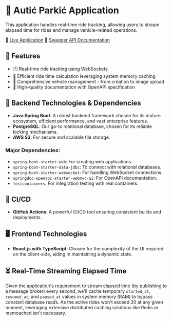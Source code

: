 # 🚗 Autić Parkić Application

This application handles real-time ride tracking, allowing users to stream elapsed time for rides and manage vehicle-related operations.

🔗 [Live Application](http://auticparkic-api-test.eba-jtrhurmp.eu-central-1.elasticbeanstalk.com/)
📝 [Swagger API Documentation](http://auticparkic-api-test.eba-jtrhurmp.eu-central-1.elasticbeanstalk.com:10000/swagger-ui/index.html)

## 🌟 Features
- 🕐 Real-time ride tracking using WebSockets
- 🚀 Efficient ride time calculation leveraging system memory caching
- 🚗 Comprehensive vehicle management - from creation to image upload
- 📜 High-quality documentation with OpenAPI specification

## 💾 Backend Technologies & Dependencies
- **Java Spring Boot**: A robust backend framework chosen for its mature ecosystem, efficient performance, and vast enterprise features.
- **PostgreSQL**: Our go-to relational database, chosen for its reliable locking mechanisms.
- **AWS S3**: For secure and scalable file storage.

### Major Dependencies:
- `spring-boot-starter-web`: For creating web applications.
- `spring-boot-starter-data-jdbc`: To connect with relational databases.
- `spring-boot-starter-websocket`: For handling WebSocket connections.
- `springdoc-openapi-starter-webmvc-ui`: For OpenAPI documentation.
- `testcontainers`: For integration testing with real containers.

## 🔄 CI/CD
- **GitHub Actions**: A powerful CI/CD tool ensuring consistent builds and deployments.

## 🖥️ Frontend Technologies
- **React.js with TypeScript**: Chosen for the complexity of the UI required on the client-side, aiding in maintaining a dynamic state.

## ⏳ Real-Time Streaming Elapsed Time

Given the application's requirement to stream elapsed time (by publishing to a message broker) every second, we'll cache temporary `started_at`, `resumed_at`, and `paused_at` values in system memory (RAM) to bypass constant database reads. As the active rides won't exceed 20 at any given moment, leveraging extensive distributed caching solutions like Redis or memcached isn't necessary.
